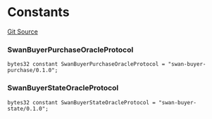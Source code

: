 # Constants
[Git Source](https://github.com/firstbatchxyz/swan-contracts/blob/ceefa4b0353ce4c0f1536b7318fa82b208305342/contracts/swan/Swan.sol)

### SwanBuyerPurchaseOracleProtocol

```solidity
bytes32 constant SwanBuyerPurchaseOracleProtocol = "swan-buyer-purchase/0.1.0";
```

### SwanBuyerStateOracleProtocol

```solidity
bytes32 constant SwanBuyerStateOracleProtocol = "swan-buyer-state/0.1.0";
```

